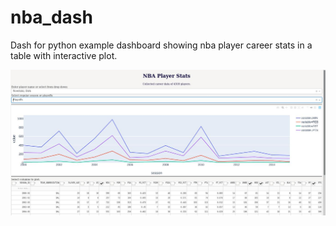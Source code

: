 # nba_dash
Dash for python example dashboard showing nba player career stats in a table with interactive plot.

![screenshot](https://github.com/kjul/nba_dash/blob/master/nba_player_stats.jpeg)
